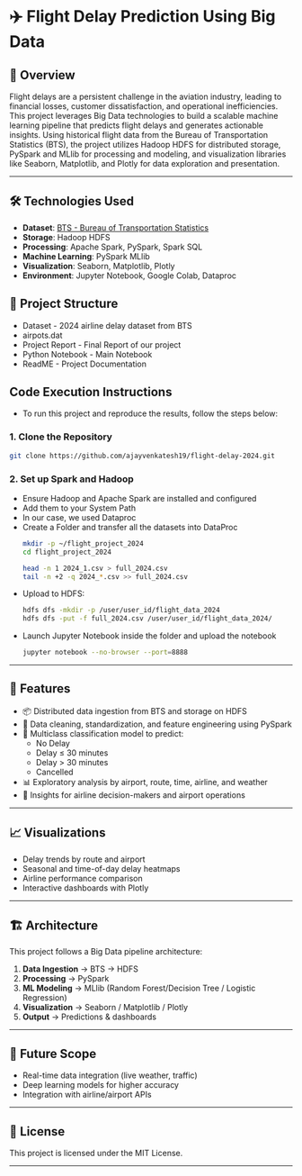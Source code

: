 # ✈️ Flight Delay Prediction Using Big Data

## 📌 Overview

Flight delays are a persistent challenge in the aviation industry, leading to financial losses, customer dissatisfaction, and operational inefficiencies. This project leverages Big Data technologies to build a scalable machine learning pipeline that predicts flight delays and generates actionable insights. Using historical flight data from the Bureau of Transportation Statistics (BTS), the project utilizes Hadoop HDFS for distributed storage, PySpark and MLlib for processing and modeling, and visualization libraries like Seaborn, Matplotlib, and Plotly for data exploration and presentation.

---

## 🛠️ Technologies Used

- **Dataset**: [BTS - Bureau of Transportation Statistics](https://www.transtats.bts.gov/)
- **Storage**: Hadoop HDFS
- **Processing**: Apache Spark, PySpark, Spark SQL
- **Machine Learning**: PySpark MLlib
- **Visualization**: Seaborn, Matplotlib, Plotly
- **Environment**: Jupyter Notebook, Google Colab, Dataproc


## 📂 Project Structure
- Dataset - 2024 airline delay dataset from BTS
- airpots.dat
- Project Report - Final Report of our project
- Python Notebook - Main Notebook 
- ReadME - Project Documentation

## Code Execution Instructions
- To run this project and reproduce the results, follow the steps below:
### 1. Clone the Repository
```bash
git clone https://github.com/ajayvenkatesh19/flight-delay-2024.git
```
### 2. Set up Spark and Hadoop 
- Ensure Hadoop and Apache Spark are installed and configured
- Add them to your System Path
- In our case, we used Dataproc
- Create a Folder and transfer all the datasets into DataProc
  ```bash
  mkdir -p ~/flight_project_2024
  cd flight_project_2024
  ```
  ```bash
  head -n 1 2024_1.csv > full_2024.csv
  tail -n +2 -q 2024_*.csv >> full_2024.csv
  ```
- Upload to HDFS:
  ```bash
  hdfs dfs -mkdir -p /user/user_id/flight_data_2024
  hdfs dfs -put -f full_2024.csv /user/user_id/flight_data_2024/
  ```
- Launch Jupyter Notebook inside the folder and upload the notebook
  ```bash
  jupyter notebook --no-browser --port=8888
  ```
---

## 🚀 Features

- 📦 Distributed data ingestion from BTS and storage on HDFS  
- 🧹 Data cleaning, standardization, and feature engineering using PySpark  
- 🤖 Multiclass classification model to predict:
  - No Delay  
  - Delay ≤ 30 minutes  
  - Delay > 30 minutes  
  - Cancelled  
- 📊 Exploratory analysis by airport, route, time, airline, and weather
- 🧠 Insights for airline decision-makers and airport operations

---

## 📈 Visualizations

- Delay trends by route and airport
- Seasonal and time-of-day delay heatmaps
- Airline performance comparison
- Interactive dashboards with Plotly

---

## 🏗️ Architecture

This project follows a Big Data pipeline architecture:
1. **Data Ingestion** → BTS → HDFS  
2. **Processing** → PySpark  
3. **ML Modeling** → MLlib (Random Forest/Decision Tree / Logistic Regression)  
4. **Visualization** → Seaborn / Matplotlib / Plotly  
5. **Output** → Predictions & dashboards

---

## 🔮 Future Scope

- Real-time data integration (live weather, traffic)
- Deep learning models for higher accuracy
- Integration with airline/airport APIs

---

## 📄 License

This project is licensed under the MIT License.

---
